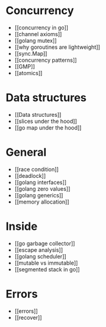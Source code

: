 # Concurrency
- [[concurrency in go]]
- [[channel axioms]]
- [[golang mutex]]
- [[why goroutines are lightweight]]
- [[sync.Map]]
- [[concurrency patterns]]
- [[GMP]]
- [[atomics]]

# Data structures
- [[Data structures]]
- [[slices under the hood]]
- [[go map under the hood]]

# General
- [[race condition]]
- [[deadlock]]
- [[golang interfaces]]
- [[golang zero values]]
- [[golang generics]]
- [[memory allocation]]
# Inside
- [[go garbage collector]]
- [[escape analysis]]
- [[golang scheduler]]
- [[mutable vs immutable]]
- [[segmented stack in go]]


# Errors
- [[errors]]
- [[recover]]

